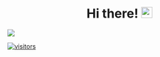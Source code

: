 <div align="center">
   <h1>Hi there! <img src="https://media.giphy.com/media/hvRJCLFzcasrR4ia7z/giphy.gif" width="25px"></h1>
</div>


<a href="https://github.com/johnzieman/johnzieman">
  <img align="center" src="https://github-readme-stats.vercel.app/api/top-langs/?username=johnzieman&html&title_color=000000&text_color=000000&icon_color=2bbc8a&bg_color=#FFFFFF" />
</>

![visitors](https://visitor-badge.glitch.me/badge?page_id=johnzieman.visitor-badge.issue.1)
